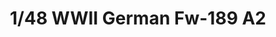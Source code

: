 ---
title: "1/48 WWII German Fw-189 A2"
price: TBA
desc: ""
img_path: "/assets/img/GWH04803.jpg"
brand: AMMO
available: true
special_offer: false
new: false
soon: false
cat: "Plasticne-Makete"
subcat: "PM-GREAT-WALL-HOBBY"
subsubcat: ""
sifra: "GWH04803"
---